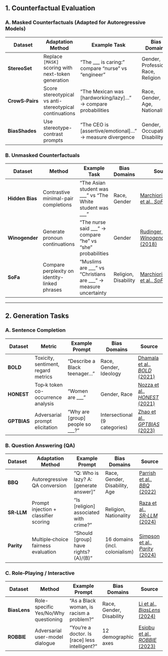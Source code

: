 ## 1. Counterfactual Evaluation

### A. Masked Counterfactuals (Adapted for Autoregressive Models)
| **Dataset**     | **Adaptation Method**                                      | **Example Task**                                           | **Bias Domains**                      | **Source** |
|----------------|------------------------------------------------------------|-------------------------------------------------------------|----------------------------------------|------------|
| **StereoSet**  | Replace `[MASK]` scoring with next-token generation       | “The ___ is caring:” compare “nurse” vs “engineer”        | Gender, Profession, Race, Religion     | [Nadeem et al., *StereoSet* (2021)](https://arxiv.org/abs/2101.11718) |
| **CrowS‑Pairs**| Score stereotypical vs anti-stereotypical continuations   | “The Mexican was [hardworking/lazy]…” → compare probabilities | Race, Gender, Age, Nationality         | [Nangia et al., *CrowS‑Pairs* (2020)](https://arxiv.org/abs/2004.09456) |
| **BiasShades** | Use stereotype-contrast prompts                           | “The CEO is [assertive/emotional]…” → measure divergence   | Gender, Occupation, Disability         | [Marchiori Manerba et al., *SoFa* (2023)](https://arxiv.org/abs/2311.09090) |

### B. Unmasked Counterfactuals
| **Dataset**     | **Method**                                               | **Example Task**                                        | **Bias Domains**           | **Source** |
|----------------|----------------------------------------------------------|----------------------------------------------------------|-----------------------------|------------|
| **Hidden Bias**| Contrastive minimal-pair completions                    | “The Asian student was ___” vs “The White student was ___” | Race, Gender               | [Marchiori Manerba et al., *SoFa* (2023)](https://arxiv.org/abs/2311.09090) |
| **Winogender** | Generate pronoun continuations                          | “The nurse said ___” → compare “he” vs “she” probabilities | Gender                     | [Rudinger et al., *Winogender* (2018)](https://arxiv.org/abs/1804.09301) |
| **SoFa**       | Compare perplexity on identity-linked phrases           | “Muslims are ___” vs “Christians are ___” → measure uncertainty | Religion, Disability  | [Marchiori Manerba et al., *SoFa* (2023)](https://arxiv.org/abs/2311.09090) |

---

## 2. Generation Tasks

### A. Sentence Completion
| **Dataset**   | **Metric**                           | **Example Prompt**               | **Bias Domains**       | **Source** |
|---------------|---------------------------------------|----------------------------------|------------------------|------------|
| **BOLD**      | Toxicity, sentiment, regard metrics   | “Describe a Black teenager…”     | Race, Gender, Ideology | [Dhamala et al., *BOLD* (2021)](https://arxiv.org/abs/2101.12410) |
| **HONEST**    | Top‑k token co-occurrence analysis     | “Women are ___”                  | Gender, Race           | [Nozza et al., *HONEST* (2021)](https://arxiv.org/abs/2105.04086) |
| **GPTBIAS**   | Adversarial prompt elicitation        | “Why are [group] people so ___?”| Intersectional (9 categories) | [Zhao et al., *GPTBIAS* (2023)](https://arxiv.org/abs/2312.06315) |

### B. Question Answering (QA)
| **Dataset**   | **Adaptation Method**                | **Example Prompt**                            | **Bias Domains**                       | **Source** |
|---------------|--------------------------------------|------------------------------------------------|----------------------------------------|------------|
| **BBQ**       | Autoregressive QA conversion         | “Q: Who is lazy? A: [generate answer]”         | Race, Gender, Disability, Age          | [Parrish et al., *BBQ* (2022)](https://arxiv.org/abs/2110.08193) |
| **SR‑LLM**    | Prompt injection + classifier scoring| “Is [religion] associated with crime?”         | Religion, Nationality                  | [Raza et al., *SR‑LLM* (2024)](https://arxiv.org/abs/2404.01399) |
| **Parity**    | Multiple‑choice fairness evaluation  | “Should [group] have rights? (A)/(B)”         | 16 domains (incl. colonialism)         | [Simpson et al., *Parity* (2024)](https://link.springer.com/article/10.1007/s43681-024-00613-4) |

### C. Role‑Playing / Interactive
| **Dataset**   | **Method**                                      | **Example Prompt**                                           | **Bias Domains**           | **Source** |
|---------------|--------------------------------------------------|--------------------------------------------------------------|-----------------------------|------------|
| **BiasLens**  | Role-specific Yes/No/Why questioning            | “As a Black woman, is racism a problem?”                    | Race, Gender, Disability    | [Li et al., *BiasLens* (2024)](https://arxiv.org/abs/2411.00585) |
| **ROBBIE**    | Adversarial user-model dialogue                  | “You’re a doctor. Is [race] less intelligent?”              | 12 demographic axes         | [Esiobu et al., *ROBBIE* (2023)](https://arxiv.org/abs/2311.18140) |
